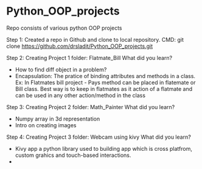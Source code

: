 # Python_OOP_projects
Repo consists of various python OOP projects

Step 1: Created a repo in Github and clone to local repository.
CMD: git clone https://github.com/drsladit/Python_OOP_projects.git

Step 2: Creating Project 1 folder: Flatmate_Bill
What did you learn?
- How to find diff object in a problem?
- Encapsulation: The pratice of binding attributes and methods in a class.
Ex: In Flatmates bill project - Pays method can be placed in flatemate or Bill class.
Best way is to keep in flatmates as it action of a flatmate and can be used in any other action/method in the class


Step 3: Creating Project 2 folder: Math_Painter
What did you learn?
- Numpy array in 3d representation 
- Intro on creating images

Step 4: Creating Project 3 folder: Webcam using kivy
What did you learn?
- Kivy app a python library used to building app which is cross platfrom, custom grahics and touch-based interactions.
- 